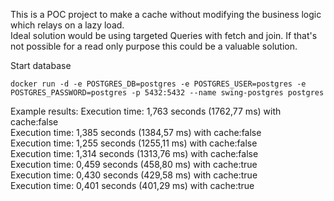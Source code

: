 This is a POC project to make a cache without modifying the business logic which relays on a lazy load.<br />
Ideal solution would be using targeted Queries with fetch and join. If that's not possible for a read only purpose this could be a valuable solution.


Start database
```shell
docker run -d -e POSTGRES_DB=postgres -e POSTGRES_USER=postgres -e POSTGRES_PASSWORD=postgres -p 5432:5432 --name swing-postgres postgres
```

Example results:
Execution time: 1,763 seconds (1762,77 ms) with cache:false<br />
Execution time: 1,385 seconds (1384,57 ms) with cache:false<br />
Execution time: 1,255 seconds (1255,11 ms) with cache:false<br />
Execution time: 1,314 seconds (1313,76 ms) with cache:false<br />
Execution time: 0,459 seconds (458,80 ms) with cache:true<br />
Execution time: 0,430 seconds (429,58 ms) with cache:true<br />
Execution time: 0,401 seconds (401,29 ms) with cache:true<br />
